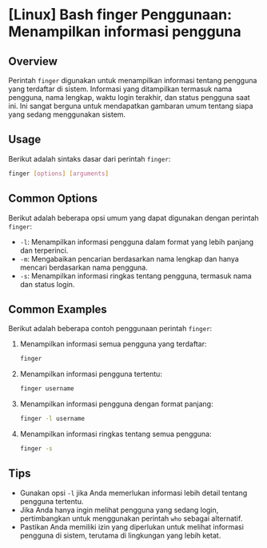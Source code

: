 # [Linux] Bash finger Penggunaan: Menampilkan informasi pengguna

## Overview
Perintah `finger` digunakan untuk menampilkan informasi tentang pengguna yang terdaftar di sistem. Informasi yang ditampilkan termasuk nama pengguna, nama lengkap, waktu login terakhir, dan status pengguna saat ini. Ini sangat berguna untuk mendapatkan gambaran umum tentang siapa yang sedang menggunakan sistem.

## Usage
Berikut adalah sintaks dasar dari perintah `finger`:

```bash
finger [options] [arguments]
```

## Common Options
Berikut adalah beberapa opsi umum yang dapat digunakan dengan perintah `finger`:

- `-l`: Menampilkan informasi pengguna dalam format yang lebih panjang dan terperinci.
- `-m`: Mengabaikan pencarian berdasarkan nama lengkap dan hanya mencari berdasarkan nama pengguna.
- `-s`: Menampilkan informasi ringkas tentang pengguna, termasuk nama dan status login.

## Common Examples
Berikut adalah beberapa contoh penggunaan perintah `finger`:

1. Menampilkan informasi semua pengguna yang terdaftar:
   ```bash
   finger
   ```

2. Menampilkan informasi pengguna tertentu:
   ```bash
   finger username
   ```

3. Menampilkan informasi pengguna dengan format panjang:
   ```bash
   finger -l username
   ```

4. Menampilkan informasi ringkas tentang semua pengguna:
   ```bash
   finger -s
   ```

## Tips
- Gunakan opsi `-l` jika Anda memerlukan informasi lebih detail tentang pengguna tertentu.
- Jika Anda hanya ingin melihat pengguna yang sedang login, pertimbangkan untuk menggunakan perintah `who` sebagai alternatif.
- Pastikan Anda memiliki izin yang diperlukan untuk melihat informasi pengguna di sistem, terutama di lingkungan yang lebih ketat.